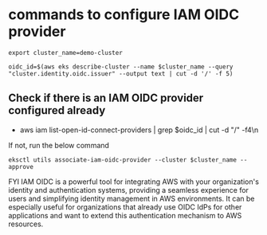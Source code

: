 # commands to configure IAM OIDC provider 

```
export cluster_name=demo-cluster
```

```
oidc_id=$(aws eks describe-cluster --name $cluster_name --query "cluster.identity.oidc.issuer" --output text | cut -d '/' -f 5) 
```

## Check if there is an IAM OIDC provider configured already

- aws iam list-open-id-connect-providers | grep $oidc_id | cut -d "/" -f4\n 

If not, run the below command

```
eksctl utils associate-iam-oidc-provider --cluster $cluster_name --approve
```


FYI
IAM OIDC is a powerful tool for integrating AWS with your organization's identity and authentication systems, providing a seamless experience for users and simplifying identity management in AWS environments. It can be especially useful for organizations that already use OIDC IdPs for other applications and want to extend this authentication mechanism to AWS resources.
